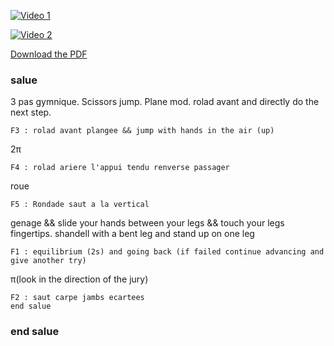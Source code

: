 [![Video 1](https://img.youtube.com/vi/MjB-o1p-pqc/0.jpg)](https://youtu.be/MjB-o1p-pqc)

[![Video 2](https://img.youtube.com/vi/7kOdyMaK0cg/0.jpg)](https://youtu.be/7kOdyMaK0cg)

[Download the PDF](https://github.com/titanknis/bacsport/raw/main/bacsport.pdf)
### salue

3 pas gymnique.
Scissors jump.
Plane mod.
rolad avant and directly do the next step.
~~~
F3 : rolad avant plangee && jump with hands in the air (up) 
~~~
2π
~~~
F4 : rolad ariere l'appui tendu renverse passager
~~~
roue
~~~
F5 : Rondade saut a la vertical 
~~~
genage && slide your hands between your legs && touch your legs fingertips.
shandell with a bent leg and stand up on one leg
~~~
F1 : equilibrium (2s) and going back (if failed continue advancing and give another try)
~~~
π(look in the direction of the jury)
~~~
F2 : saut carpe jambs ecartees
end salue
~~~
### end salue
